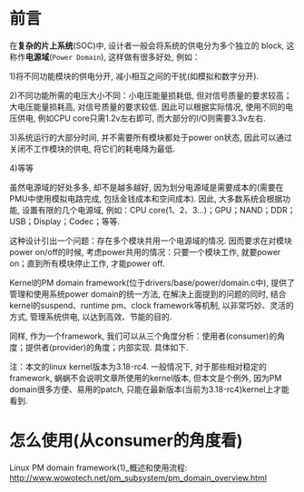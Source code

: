 
# 前言

在**复杂的片上系统**(SOC)中, 设计者一般会将系统的供电分为多个独立的 block, 这称作**电源域**(`Power Domain`), 这样做有很多好处, 例如：

1)将不同功能模块的供电分开, 减小相互之间的干扰(如模拟和数字分开). 

2)不同功能所需的电压大小不同：小电压能量损耗低, 但对信号质量的要求较高；大电压能量损耗高, 对信号质量的要求较低. 因此可以根据实际情况, 使用不同的电压供电, 例如CPU core只需1.2v左右即可, 而大部分的I/O则需要3.3v左右. 

3)系统运行的大部分时间, 并不需要所有模块都处于power on状态, 因此可以通过关闭不工作模块的供电, 将它们的耗电降为最低. 

4)等等

虽然电源域的好处多多, 却不是越多越好, 因为划分电源域是需要成本的(需要在PMU中使用模拟电路完成, 包括金钱成本和空间成本). 因此, 大多数系统会根据功能, 设置有限的几个电源域, 例如：CPU core(1、2、3…)；GPU；NAND；DDR；USB；Display；Codec；等等. 

这种设计引出一个问题：存在多个模块共用一个电源域的情况. 因而要求在对模块power on/off的时候, 考虑power共用的情况：只要一个模块工作, 就要power on；直到所有模块停止工作, 才能power off. 

Kernel的PM domain framework(位于drivers/base/power/domain.c中), 提供了管理和使用系统power domain的统一方法, 在解决上面提到的问题的同时, 结合kernel的suspend、runtime pm、clock framework等机制, 以非常巧妙、灵活的方式, 管理系统供电, 以达到高效、节能的目的. 

同样, 作为一个framework, 我们可以从三个角度分析：使用者(consumer)的角度；提供者(provider)的角度；内部实现. 具体如下. 

注：本文的linux kernel版本为3.18-rc4. 一般情况下, 对于那些相对稳定的framework, 蜗蜗不会说明文章所使用的kernel版本, 但本文是个例外, 因为PM domain很多方便、易用的patch, 只能在最新版本(当前为3.18-rc4)kernel上才能看到. 

# 怎么使用(从consumer的角度看)








Linux PM domain framework(1)_概述和使用流程: http://www.wowotech.net/pm_subsystem/pm_domain_overview.html